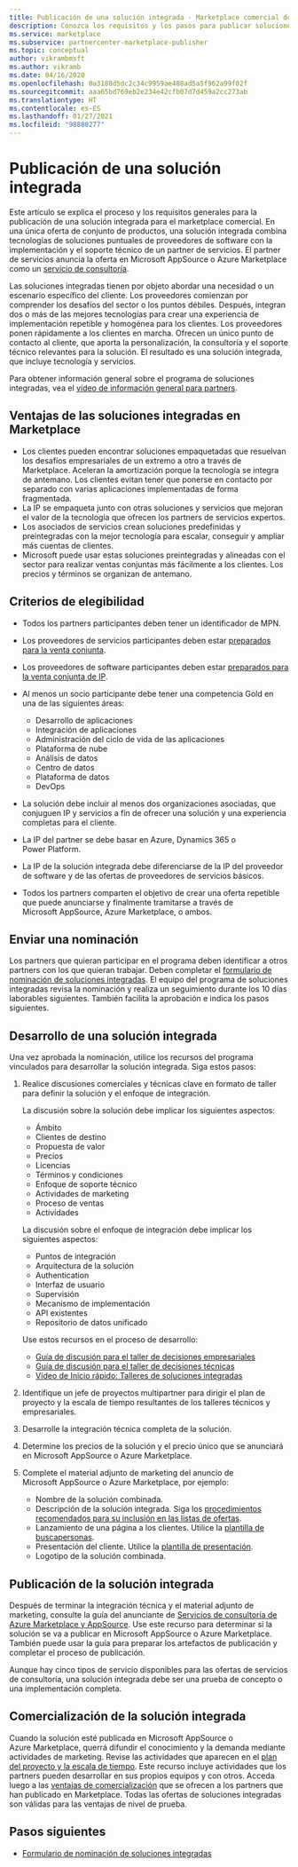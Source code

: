 ```yaml
---
title: Publicación de una solución integrada - Marketplace comercial de Microsoft
description: Conozca los requisitos y los pasos para publicar soluciones integradas en Microsoft AppSource y Azure Marketplace.
ms.service: marketplace
ms.subservice: partnercenter-marketplace-publisher
ms.topic: conceptual
author: vikrambmsft
ms.author: vikramb
ms.date: 04/16/2020
ms.openlocfilehash: 0a3188d5dc2c34c9959ae488ad5a5f962a99f02f
ms.sourcegitcommit: aaa65bd769eb2e234e42cfb07d7d459a2cc273ab
ms.translationtype: HT
ms.contentlocale: es-ES
ms.lasthandoff: 01/27/2021
ms.locfileid: "98880277"
---
```

# <a name="publish-an-integrated-solution"></a>Publicación de una solución integrada

Este artículo se explica el proceso y los requisitos generales para la publicación de una solución integrada para el marketplace comercial. En una única oferta de conjunto de productos, una solución integrada combina tecnologías de soluciones puntuales de proveedores de software con la implementación y el soporte técnico de un partner de servicios. El partner de servicios anuncia la oferta en Microsoft AppSource o Azure Marketplace como un [servicio de consultoría](./plan-consulting-service-offer.md).

Las soluciones integradas tienen por objeto abordar una necesidad o un escenario específico del cliente. Los proveedores comienzan por comprender los desafíos del sector o los puntos débiles. Después, integran dos o más de las mejores tecnologías para crear una experiencia de implementación repetible y homogénea para los clientes. Los proveedores ponen rápidamente a los clientes en marcha. Ofrecen un único punto de contacto al cliente, que aporta la personalización, la consultoría y el soporte técnico relevantes para la solución. El resultado es una solución integrada, que incluye tecnología y servicios.

Para obtener información general sobre el programa de soluciones integradas, vea el [vídeo de información general para partners](https://partner.microsoft.com/asset/detail/integrated-solutions-program-overview-for-partners-mp4).

## <a name="benefits-of-integrated-solutions-in-the-marketplace"></a>Ventajas de las soluciones integradas en Marketplace

* Los clientes pueden encontrar soluciones empaquetadas que resuelvan los desafíos empresariales de un extremo a otro a través de Marketplace. Aceleran la amortización porque la tecnología se integra de antemano. Los clientes evitan tener que ponerse en contacto por separado con varias aplicaciones implementadas de forma fragmentada.
* La IP se empaqueta junto con otras soluciones y servicios que mejoran el valor de la tecnología que ofrecen los partners de servicios expertos.
* Los asociados de servicios crean soluciones predefinidas y preintegradas con la mejor tecnología para escalar, conseguir y ampliar más cuentas de clientes.
* Microsoft puede usar estas soluciones preintegradas y alineadas con el sector para realizar ventas conjuntas más fácilmente a los clientes. Los precios y términos se organizan de antemano.

## <a name="eligibility-criteria"></a>Criterios de elegibilidad

* Todos los partners participantes deben tener un identificador de MPN.
* Los proveedores de servicios participantes deben estar [preparados para la venta conjunta](/legal/marketplace/certification-policies#3000-requirements-for-co-sell-status).
* Los proveedores de software participantes deben estar [preparados para la venta conjunta de IP](/legal/marketplace/certification-policies#3000-requirements-for-co-sell-status).
* Al menos un socio participante debe tener una competencia Gold en una de las siguientes áreas:
    - Desarrollo de aplicaciones
    - Integración de aplicaciones
    - Administración del ciclo de vida de las aplicaciones
    - Plataforma de nube
    - Análisis de datos
    - Centro de datos
    - Plataforma de datos
    - DevOps

* La solución debe incluir al menos dos organizaciones asociadas, que conjuguen IP y servicios a fin de ofrecer una solución y una experiencia completas para el cliente.
* La IP del partner se debe basar en Azure, Dynamics 365 o Power Platform.
* La IP de la solución integrada debe diferenciarse de la IP del proveedor de software y de las ofertas de proveedores de servicios básicos.
* Todos los partners comparten el objetivo de crear una oferta repetible que puede anunciarse y finalmente tramitarse a través de Microsoft AppSource, Azure Marketplace, o ambos.

## <a name="submit-a-nomination"></a>Enviar una nominación

Los partners que quieran participar en el programa deben identificar a otros partners con los que quieran trabajar. Deben completar el [formulario de nominación de soluciones integradas](https://aka.ms/AA5qicu). El equipo del programa de soluciones integradas revisa la nominación y realiza un seguimiento durante los 10 días laborables siguientes. También facilita la aprobación e indica los pasos siguientes.

## <a name="develop-an-integrated-solution"></a>Desarrollo de una solución integrada

Una vez aprobada la nominación, utilice los recursos del programa vinculados para desarrollar la solución integrada. Siga estos pasos:

1. Realice discusiones comerciales y técnicas clave en formato de taller para definir la solución y el enfoque de integración.

    La discusión sobre la solución debe implicar los siguientes aspectos:
    * Ámbito
    * Clientes de destino
    * Propuesta de valor
    * Precios
    * Licencias
    * Términos y condiciones
    * Enfoque de soporte técnico
    * Actividades de marketing
    * Proceso de ventas
    * Actividades

    La discusión sobre el enfoque de integración debe implicar los siguientes aspectos:
    * Puntos de integración
    * Arquitectura de la solución
    * Authentication
    * Interfaz de usuario
    * Supervisión
    * Mecanismo de implementación
    * API existentes
    * Repositorio de datos unificado

    Use estos recursos en el proceso de desarrollo:

    * [Guía de discusión para el taller de decisiones empresariales](https://aka.ms/AA5qicx)
    * [Guía de discusión para el taller de decisiones técnicas](https://aka.ms/AA5qid1)
    * [Vídeo de Inicio rápido: Talleres de soluciones integradas](https://partner.microsoft.com/asset/detail/integrated-solutions-workshop-quickstart-guide-mp4)

1. Identifique un jefe de proyectos multipartner para dirigir el plan de proyecto y la escala de tiempo resultantes de los talleres técnicos y empresariales.

1. Desarrolle la integración técnica completa de la solución.

1. Determine los precios de la solución y el precio único que se anunciará en Microsoft AppSource o Azure Marketplace.

1. Complete el material adjunto de marketing del anuncio de Microsoft AppSource o Azure Marketplace, por ejemplo:

    * Nombre de la solución combinada.
    * Descripción de la solución integrada. Siga los [procedimientos recomendados para su inclusión en las listas de ofertas](./gtm-offer-listing-best-practices.md).
    * Lanzamiento de una página a los clientes. Utilice la [plantilla de buscapersonas](https://aka.ms/AA5s08a).
    * Presentación del cliente. Utilice la [plantilla de presentación](https://aka.ms/AA5s7ql).
    * Logotipo de la solución combinada.

## <a name="publish-your-integrated-solution"></a>Publicación de la solución integrada

Después de terminar la integración técnica y el material adjunto de marketing, consulte la guía del anunciante de [Servicios de consultoría de Azure Marketplace y AppSource](./plan-consulting-service-offer.md). Use este recurso para determinar si la solución se va a publicar en Microsoft AppSource o Azure Marketplace. También puede usar la guía para preparar los artefactos de publicación y completar el proceso de publicación.

Aunque hay cinco tipos de servicio disponibles para las ofertas de servicios de consultoría, una solución integrada debe ser una prueba de concepto o una implementación completa.

## <a name="go-to-market-with-your-integrated-solution"></a>Comercialización de la solución integrada

Cuando la solución esté publicada en Microsoft AppSource o Azure Marketplace, querrá difundir el conocimiento y la demanda mediante actividades de marketing. Revise las actividades que aparecen en el [plan del proyecto y la escala de tiempo](https://aka.ms/AA5qiuc). Este recurso incluye actividades que los partners pueden desarrollar en sus propios equipos y con otros. Acceda luego a las [ventajas de comercialización](./gtm-your-marketplace-benefits.md#list-trial-and-consulting-benefits) que se ofrecen a los partners que han publicado en Marketplace. Todas las ofertas de soluciones integradas son válidas para las ventajas de nivel de prueba.

## <a name="next-steps"></a>Pasos siguientes

- [Formulario de nominación de soluciones integradas](https://aka.ms/AA5qicu)